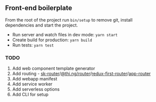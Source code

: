 ## Front-end boilerplate

From the root of the project run `bin/setup` to remove git, install dependencies and start the project.

+ Run server and watch files in dev mode: `yarn start`
+ Create build for production: `yarn build`
+ Run tests: `yarn test`

### TODO
1. Add web component template generator
2. Add routing - [sk-router](https://github.com/skatejs/skatejs/tree/master/packages/sk-router)/[@thi.ng/router](https://github.com/thi-ng/umbrella/tree/master/packages/router)/[redux-first-router](https://github.com/faceyspacey/redux-first-router)/[app-router](https://github.com/erikringsmuth/app-router)
4. Add webapp manifest 
5. Add service worker   
6. Add serverless options
7. Add CLI for setup
